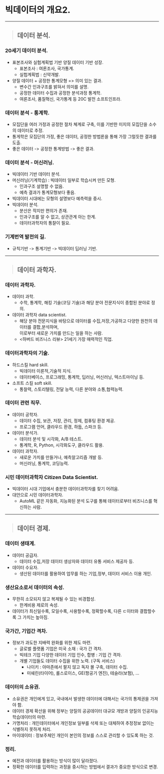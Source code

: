# 빅데이터의 개요2.

-----------------------------------------------------------------------------------

> ## 데이터 분석.

### 20세기 데이터 분석.
- 표본조사와 실험계획법 기반 양질 데이터 기반 성장.
  - 표본조사 : 여론조사, 국가통계.
  - 실헙계획법 : 신약개발.
- 양질 데이터 + 공정한 통계모형 => 의미 있는 결과.
  - 변수간 인과구조를 밝혀서 의미를 설명.
  - 공정한 데이터 수집과 공정한 분석과정 통계학.
  - 여론조사, 품질혁신, 국가통계 등 20C 발전 소프트인프라.

### 데이터 분석 - 통계학.
- 모집단을 여러 가정과 공정한 절차 쳬계로 구축, 이를 기반한 미지의 모집단을 소수의 데이터로 추정.
- 통게학은 모집단의 가정, 좋은 데이터, 공정한 방법론을 통해 가장 그럴듯한 결과를 도출.
- 좋은 데이터 -> 공정한 통계방법 -> 좋은 결과.

### 데이터 분석 - 머신러닝.
- 빅데이터 기반 데이터 분석.
- 머신러닝(기계학습) : 빅데이터 일부로 학습시켜 만든 모형.
  - 인과구조 설명할 수 없음.
  - 예측 결과가 통계모형보다 좋음.
- 빅데이터 시대에는 모형의 설명보다 예측력을 중시.
- 빅데이터 분석.
  - 분산은 작지만 편의가 존재.
  - 인과구조를 알 수 없고, 상관관계 아는 한계.
  - 데이터과학자의 통찰이 필요.

### 기계번역 발전의 길.
- 규칙기반 -> 통계기반 -> 빅데이터 딥러닝 기반.

-----------------------------------------------------------------------------------

> ## 데이터 과학자.

### 데이터 과학자.
- 데이터 과학.
  - 수학, 통계학, 해킹 기술(코딩 기술)과 해당 분야 전문지식이 종합된 분야로 정의.
- 데이터 과학자 data scientist.
  - 해당 분야 전문지식을 바탕으로 데이터를 수집,저장,가공하고 다양한 원천의 데이터를 결합,분석하며,
    <br> 이로부터 새로운 가치를 만드는 일을 하는 사람.
  - <하버드 비즈니스 리뷰> 21세기 가장 매력적인 직업.

### 데이터과학자의 기술.
- 하드스킬 hard skill.
  - 빅데이터 이론적,기술적 지식.
  - 데이터베이스, 프로그래밍, 통계학, 딥러닝, 머신러닝, 텍스트마이닝 등.
- 소프트 스킬 soft skill.
  - 통찰력, 스토리텔링, 전달 능력, 다른 분야와 소통,협력능력.

### 데이터 관련 직무.
- 데이터 공학자.
  - 데이터 수집, 보관, 저장, 관리, 정제, 컴퓨팅 환경 제공.
  - 프로그램 언어, 클라우드 환경, 하둡, 스파크 등.
- 데이터 분석가.
  - 데이터 분석 및 시각화, A/B 테스트.
  - 통계학, R, Python, 시각화도구, 클라우드 활용.
- 데이터 과학자.
  - 새로운 가치를 만들거나, 예측알고리즘 개발 등.
  - 머신러닝, 통계학, 코딩능력.

### 시민 데이터과학자 Citizen Data Scientist.
- 빅데이터 시대 기업에서 충분한 데이터과학자를 찾기 어려움.
- 대안으로 시민 데이터과학자.
  - AutoML 같은 자동화, 지능화된 분석 도구를 통해 데이터로부터 비즈니스를 혁신하는 사람.

-----------------------------------------------------------------------------------

> ## 데이터 경제.

### 데이터 생태계.
- 데이터 공급자.
  - 데이터 수집,저장 데이터 생상자와 데이터 유통 서비스 제공자 등.
- 데이터 수요자.
  - 생산된 데이터를 활용하여 업무를 하는 기업,정부, 데이터 서비스 이용 개인.

### 생산요소로서 데이터의 속성.
- 무한히 소모되지 않고 복제될 수 있는 비경합성.
  - 한계비용 제로의 속성.
- 데이터가 최신일수록, 모일수록, 사용할수록, 정확할수록, 다른 ㄷ이터와 결합할수록 그 가치는 높아짐.

### 국가간, 기업간 격차.
- 정보가 과도한 지배력 완화를 위한 제도 마련.
  - 글로벌 플랫폼 기업은 미국 소재 : 국가 간 격차.
  - 빅테크 기업 다양한 데이터 기업 인수, 합병 : 기업 간 격차.
  - 개별 기업들도 데이터 수집을 위한 노력. (구독 서비스)
    - 나이키 : 아마존에서 팔지 않고 독자 몰 구축, 데이터 수집.
    - 미쉐린(타이어), 롤스로이스, GE(항공기 엔진), 테슬라(보험), ...

### 데이터의 소유권.
- 소유권은 개인에게 있고, 국내에서 발생한 데이터에 대해서는 국가의 통제권을 가져야 함.
- 데이터 경제 확산을 위해 정부는 양질의 공공데이터 대규모 개방과 양질의 인공지능 학습데이터의 마련.
- 가명처리 : 개인데이터에서 개인정보 일부를 삭제 또는 대체하여 추정정보 없이는 식별하지 못하게 처리.
- 마이데이터 : 정보주체인 개인이 본인의 정보를 스스로 관리할 수 있도록 하는 것.

### 정리.
- 예전과 데이터를 활용하는 방식이 많이 달라졌다.
- 정확한 데이터를 입력하는 과정을 중시하는 방법에서 결과가 중요한 방식으로 변경.














